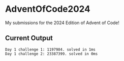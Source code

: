 # AdventOfCode2024
My submissions for the 2024 Edition of Advent of Code!

## Current Output
```
Day 1 challenge 1: 1197984. solved in 1ms
Day 1 challenge 2: 23387399. solved in 0ms
```

